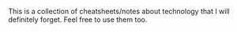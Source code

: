 This is a collection of cheatsheets/notes about technology that I will definitely forget. Feel free to use them too.